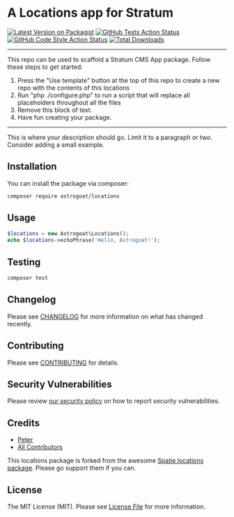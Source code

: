 # A Locations app for Stratum

[![Latest Version on Packagist](https://img.shields.io/packagist/v/astrogoat/locations.svg?style=flat-square)](https://packagist.org/packages/astrogoat/locations)
[![GitHub Tests Action Status](https://img.shields.io/github/workflow/status/astrogoat/locations/run-tests?label=tests)](https://github.com/astrogoat/locations/actions?query=workflow%3Arun-tests+branch%3Amain)
[![GitHub Code Style Action Status](https://img.shields.io/github/workflow/status/astrogoat/locations/Check%20&%20fix%20styling?label=code%20style)](https://github.com/astrogoat/locations/actions?query=workflow%3A"Check+%26+fix+styling"+branch%3Amain)
[![Total Downloads](https://img.shields.io/packagist/dt/astrogoat/locations.svg?style=flat-square)](https://packagist.org/packages/astrogoat/locations)

---
This repo can be used to scaffold a Stratum CMS App package. Follow these steps to get started:

1. Press the "Use template" button at the top of this repo to create a new repo with the contents of this locations
2. Run "php ./configure.php" to run a script that will replace all placeholders throughout all the files
3. Remove this block of text.
4. Have fun creating your package.
---

This is where your description should go. Limit it to a paragraph or two. Consider adding a small example.

## Installation

You can install the package via composer:

```bash
composer require astrogoat/locations
```

## Usage

```php
$locations = new Astrogoat\Locations();
echo $locations->echoPhrase('Hello, Astrogoat!');
```

## Testing

```bash
composer test
```

## Changelog

Please see [CHANGELOG](CHANGELOG.md) for more information on what has changed recently.

## Contributing

Please see [CONTRIBUTING](.github/CONTRIBUTING.md) for details.

## Security Vulnerabilities

Please review [our security policy](../../security/policy) on how to report security vulnerabilities.

## Credits

- [Peter](https://github.com/astrogoat)
- [All Contributors](../../contributors)

This locations package is forked from the awesome [Spatie locations package](https://github.com/spatie/package-locations-laravel#support-us). Please go support them if you can.




## License

The MIT License (MIT). Please see [License File](LICENSE.md) for more information.
